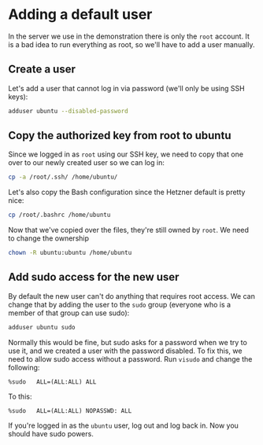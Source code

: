 # Adding a default user

In the server we use in the demonstration there is only the `root` account. It is a bad idea to run everything as root, so we'll have to add a user manually.

## Create a user

Let's add a user that cannot log in via password (we'll only be using SSH keys):

```bash
adduser ubuntu --disabled-password
```

## Copy the authorized key from root to ubuntu

Since we logged in as `root` using our SSH key, we need to copy that one over to our newly created user so we can log in:

```bash
cp -a /root/.ssh/ /home/ubuntu/
```

Let's also copy the Bash configuration since the Hetzner default is pretty nice:

```bash
cp /root/.bashrc /home/ubuntu
```

Now that we've copied over the files, they're still owned by `root`. We need to change the ownership

```bash
chown -R ubuntu:ubuntu /home/ubuntu
```

## Add sudo access for the new user

By default the new user can't do anything that requires root access. We can change that by adding the user to the `sudo` group (everyone who is a member of that group can use sudo):

```bash
adduser ubuntu sudo
```

Normally this would be fine, but sudo asks for a password when we try to use it, and we created a user with the password disabled. To fix this, we need to allow sudo access without a password. Run `visudo` and change the following:

```
%sudo	ALL=(ALL:ALL) ALL
```

To this:

```
%sudo	ALL=(ALL:ALL) NOPASSWD: ALL
```

If you're logged in as the `ubuntu` user, log out and log back in. Now you should have sudo powers.
